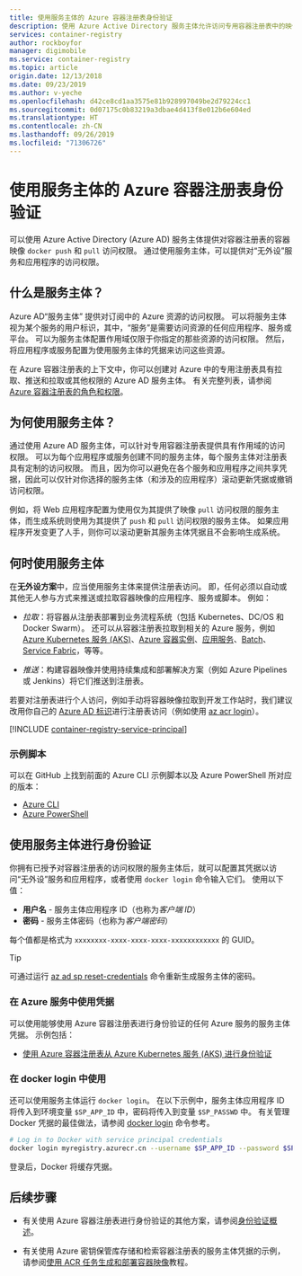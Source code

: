 ```yaml
---
title: 使用服务主体的 Azure 容器注册表身份验证
description: 使用 Azure Active Directory 服务主体允许访问专用容器注册表中的映像。
services: container-registry
author: rockboyfor
manager: digimobile
ms.service: container-registry
ms.topic: article
origin.date: 12/13/2018
ms.date: 09/23/2019
ms.author: v-yeche
ms.openlocfilehash: d42ce8cd1aa3575e81b928997049be2d79224cc1
ms.sourcegitcommit: 0d07175c0b83219a3dbae4d413f8e012b6e604ed
ms.translationtype: HT
ms.contentlocale: zh-CN
ms.lasthandoff: 09/26/2019
ms.locfileid: "71306726"
---
```

# <a name="azure-container-registry-authentication-with-service-principals"></a>使用服务主体的 Azure 容器注册表身份验证

可以使用 Azure Active Directory (Azure AD) 服务主体提供对容器注册表的容器映像 `docker push` 和 `pull` 访问权限。 通过使用服务主体，可以提供对“无外设”服务和应用程序的访问权限。

## <a name="what-is-a-service-principal"></a>什么是服务主体？

Azure AD“服务主体”  提供对订阅中的 Azure 资源的访问权限。 可以将服务主体视为某个服务的用户标识，其中，“服务”是需要访问资源的任何应用程序、服务或平台。 可以为服务主体配置作用域仅限于你指定的那些资源的访问权限。 然后，将应用程序或服务配置为使用服务主体的凭据来访问这些资源。

在 Azure 容器注册表的上下文中，你可以创建对 Azure 中的专用注册表具有拉取、推送和拉取或其他权限的 Azure AD 服务主体。 有关完整列表，请参阅 [Azure 容器注册表的角色和权限](container-registry-roles.md)。

## <a name="why-use-a-service-principal"></a>为何使用服务主体？

通过使用 Azure AD 服务主体，可以针对专用容器注册表提供具有作用域的访问权限。 可以为每个应用程序或服务创建不同的服务主体，每个服务主体对注册表具有定制的访问权限。 而且，因为你可以避免在各个服务和应用程序之间共享凭据，因此可以仅针对你选择的服务主体（和涉及的应用程序）滚动更新凭据或撤销访问权限。

例如，将 Web 应用程序配置为使用仅为其提供了映像 `pull` 访问权限的服务主体，而生成系统则使用为其提供了 `push` 和 `pull` 访问权限的服务主体。 如果应用程序开发变更了人手，则你可以滚动更新其服务主体凭据且不会影响生成系统。

## <a name="when-to-use-a-service-principal"></a>何时使用服务主体

在**无外设方案**中，应当使用服务主体来提供注册表访问。 即，任何必须以自动或其他无人参与方式来推送或拉取容器映像的应用程序、服务或脚本。 例如：

  * *拉取*：将容器从注册表部署到业务流程系统（包括 Kubernetes、DC/OS 和 Docker Swarm）。 还可以从容器注册表拉取到相关的 Azure 服务，例如 [Azure Kubernetes 服务 (AKS)](container-registry-auth-aks.md)、[Azure 容器实例](container-registry-auth-aci.md)、[应用服务](../app-service/index.yml)、[Batch](../batch/index.yml)、[Service Fabric](/service-fabric/)，等等。

  * *推送*：构建容器映像并使用持续集成和部署解决方案（例如 Azure Pipelines 或 Jenkins）将它们推送到注册表。

若要对注册表进行个人访问，例如手动将容器映像拉取到开发工作站时，我们建议改用你自己的 [Azure AD 标识](container-registry-authentication.md#individual-login-with-azure-ad)进行注册表访问（例如使用 [az acr login][az-acr-login]）。

[!INCLUDE [container-registry-service-principal](../../includes/container-registry-service-principal.md)]

### <a name="sample-scripts"></a>示例脚本

可以在 GitHub 上找到前面的 Azure CLI 示例脚本以及 Azure PowerShell 所对应的版本：

* [Azure CLI][acr-scripts-cli]
* [Azure PowerShell][acr-scripts-psh]

## <a name="authenticate-with-the-service-principal"></a>使用服务主体进行身份验证

你拥有已授予对容器注册表的访问权限的服务主体后，就可以配置其凭据以访问“无外设”服务和应用程序，或者使用 `docker login` 命令输入它们。 使用以下值：

* **用户名** - 服务主体应用程序 ID（也称为*客户端 ID*）
* **密码** - 服务主体密码（也称为*客户端密码*）

每个值都是格式为 `xxxxxxxx-xxxx-xxxx-xxxx-xxxxxxxxxxxx` 的 GUID。 

> [!TIP]
> 可通过运行 [az ad sp reset-credentials](https://docs.azure.cn/cli/ad/sp/credential?view=azure-cli-latest#az-ad-sp-credential-reset) 命令重新生成服务主体的密码。
>

### <a name="use-credentials-with-azure-services"></a>在 Azure 服务中使用凭据

可以使用能够使用 Azure 容器注册表进行身份验证的任何 Azure 服务的服务主体凭据。 示例包括：

* [使用 Azure 容器注册表从 Azure Kubernetes 服务 (AKS) 进行身份验证](container-registry-auth-aks.md)

    <!--Not Available on * [Authenticate with Azure Container Registry from Azure Container Instances (ACI)](container-registry-auth-aci.md)-->

### <a name="use-with-docker-login"></a>在 docker login 中使用

还可以使用服务主体运行 `docker login`。 在以下示例中，服务主体应用程序 ID 将传入到环境变量 `$SP_APP_ID` 中，密码将传入到变量 `$SP_PASSWD` 中。 有关管理 Docker 凭据的最佳做法，请参阅 [docker login](https://docs.docker.com/engine/reference/commandline/login/) 命令参考。

```bash
# Log in to Docker with service principal credentials
docker login myregistry.azurecr.cn --username $SP_APP_ID --password $SP_PASSWD
```

登录后，Docker 将缓存凭据。

## <a name="next-steps"></a>后续步骤

* 有关使用 Azure 容器注册表进行身份验证的其他方案，请参阅[身份验证概述](container-registry-authentication.md)。

* 有关使用 Azure 密钥保管库存储和检索容器注册表的服务主体凭据的示例，请参阅[使用 ACR 任务生成和部署容器映像](container-registry-tutorial-quick-task.md)教程。

<!-- LINKS - External -->

[acr-scripts-cli]: https://github.com/Azure/azure-docs-cli-python-samples/tree/master/container-registry
[acr-scripts-psh]: https://github.com/Azure/azure-docs-powershell-samples/tree/master/container-registry

<!-- LINKS - Internal -->

[az-acr-login]: https://docs.azure.cn/cli/acr?view=azure-cli-latest#az-acr-login

<!-- Update_Description: update link, update meta properties -->
